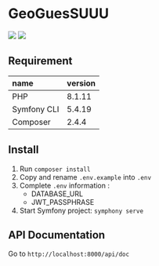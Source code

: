 # GeoGuesSUUU

![](https://img.shields.io/badge/PHP-8.1-777BB4?style=for-the-badge&logo=php&logoColor=white)
![](https://img.shields.io/badge/Symfony-6.1-FFFFFF?style=for-the-badge&logo=symfony&logoColor=white)

## Requirement

| **name**    | **version** |
|:------------|-------------|
| PHP         | 8.1.11      |
| Symfony CLI | 5.4.19      |
| Composer    | 2.4.4       |

## Install

1. Run `composer install`
2. Copy and rename `.env.example` into `.env`
3. Complete `.env` information :
    - DATABASE_URL
    - JWT_PASSPHRASE
4. Start Symfony project: `symphony serve`

## API Documentation

Go to `http://localhost:8000/api/doc`
